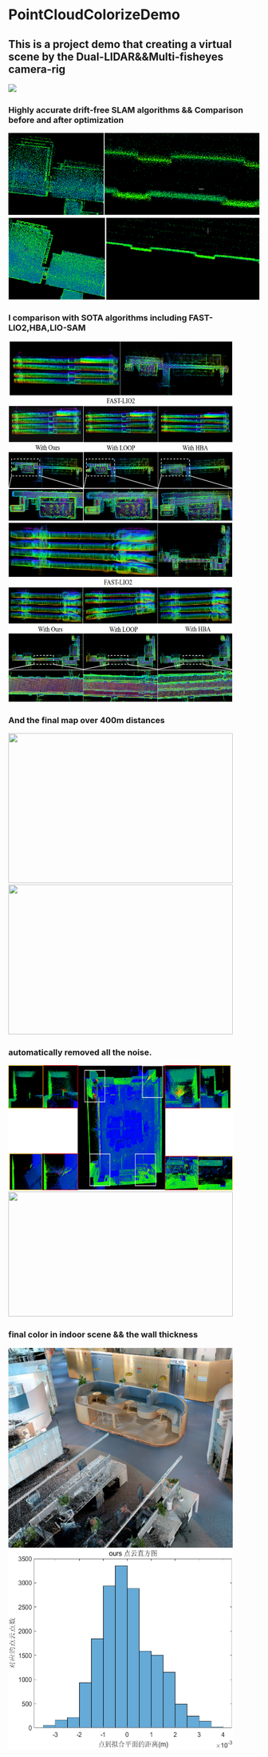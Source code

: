 # PointCloudColorizeDemo

## This is a project demo that creating a virtual scene by the Dual-LIDAR&amp;&amp;Multi-fisheyes camera-rig 
<img src="https://github.com/jkff00/PointCloudColorizeDemo/assets/94893280/5af2b248-11ff-4aa4-becc-52d0d03a20db" width="500px">

### Highly accurate drift-free SLAM algorithms && Comparison before and after optimization
![image](https://github.com/jkff00/PointCloudColorizeDemo/blob/main/project/slam/图片3.png)



### I comparison with SOTA algorithms including FAST-LIO2,HBA,LIO-SAM
<img src="https://github.com/jkff00/PointCloudColorizeDemo/blob/main/project/slam/图片10.png" width="450" height="360"><img src="https://github.com/jkff00/PointCloudColorizeDemo/blob/main/project/slam/图片11.png" width="450" height="360"/>

### And the final map over 400m distances
<img src="https://github.com/jkff00/PointCloudColorizeDemo/blob/main/project/slam/GIF%202023-7-20%2016-47-35.gif" width="450" height="300"><img src="https://github.com/jkff00/PointCloudColorizeDemo/blob/main/project/slam/GIF%202023-7-20%2017-28-33.gif" width="450" height="300">
###  automatically removed all the noise.
<img src="https://github.com/jkff00/PointCloudColorizeDemo/blob/main/project/color/denoise.png" width="450" height="250"><img src="https://github.com/jkff00/PointCloudColorizeDemo/blob/main/GIF%202023-7-19%2013-58-32.gif" width="450" height="250"/>

###  final color in indoor scene && the wall thickness
<img src="https://github.com/jkff00/PointCloudColorizeDemo/blob/main/project/color/img1.png" width="450" height="400"><img src="https://github.com/jkff00/PointCloudColorizeDemo/blob/main/project/color/ours_plane_thick.png" width="450" height="400"/>






